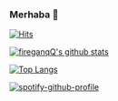 ### Merhaba 👋


[![Hits](https://hits.seeyoufarm.com/api/count/incr/badge.svg?url=https%3A%2F%2Fgithub.com%2FfireganqQ&count_bg=%231EE510&title_bg=%23555555&icon=&icon_color=%23931414&title=account+views&edge_flat=false)](https://github.com/fireganqQ)


[![fireganqQ's github stats](https://github-readme-stats.vercel.app/api?username=fireganqQ&show_icons=true&theme=cobalt&count_private=true)](https://github.com/fireganqQ)

[![Top Langs](https://github-readme-stats.vercel.app/api/top-langs/?username=fireganqQ&layout=compact&theme=cobalt)](https://github.com/fireganqQ)

[![spotify-github-profile](https://spotify-github-profile.vercel.app/api/view?uid=ar5xr05io7p2lrvlzz8cgpz7f&cover_image=false)](https://github.com/fireganqQ)
